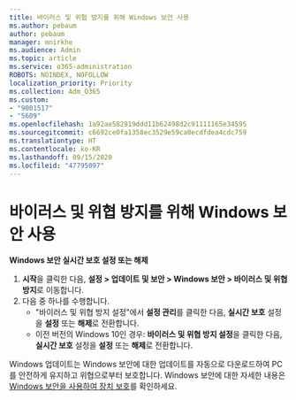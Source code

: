 ```yaml
---
title: 바이러스 및 위협 방지를 위해 Windows 보안 사용
ms.author: pebaum
author: pebaum
manager: mnirkhe
ms.audience: Admin
ms.topic: article
ms.service: o365-administration
ROBOTS: NOINDEX, NOFOLLOW
localization_priority: Priority
ms.collection: Adm_O365
ms.custom:
- "9001517"
- "5609"
ms.openlocfilehash: 1a92ae582919ddd11b62498d2c91111165e34595
ms.sourcegitcommit: c6692ce0fa1358ec3529e59ca0ecdfdea4cdc759
ms.translationtype: HT
ms.contentlocale: ko-KR
ms.lasthandoff: 09/15/2020
ms.locfileid: "47795097"
---
```

# <a name="use-windows-security-for-virus-and-threat-protection"></a>바이러스 및 위협 방지를 위해 Windows 보안 사용

**Windows 보안 실시간 보호 설정 또는 해제**

1. **시작**을 클릭한 다음, **설정 > 업데이트 및 보안 > Windows 보안 > 바이러스 및 위협 방지**로 이동합니다.
2. 다음 중 하나를 수행합니다.
    - "바이러스 및 위협 방지 설정"에서 **설정 관리**를 클릭한 다음, **실시간 보호** 설정을 **설정** 또는 **해제**로 전환합니다.
    - 이전 버전의 Windows 10인 경우: **바이러스 및 위협 방지 설정**을 클릭한 다음, **실시간 보호** 설정을 **설정** 또는 **해제**로 전환합니다.

Windows 업데이트는 Windows 보안에 대한 업데이트를 자동으로 다운로드하여 PC를 안전하게 유지하고 위협으로부터 보호합니다. Windows 보안에 대한 자세한 내용은 [Windows 보안을 사용하여 장치 보호](https://support.microsoft.com/help/17464/windows-10-help-protect-my-device-with-windows-security)를 확인하세요.
